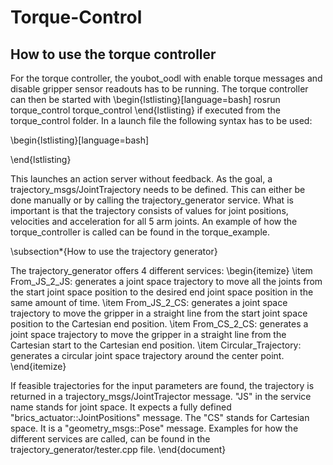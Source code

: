 Torque-Control
==============

How to use the torque controller
--------------

For the torque controller, the youbot_oodl with enable torque messages and disable gripper sensor readouts has to be running. The torque controller can then be started with 
\begin{lstlisting}[language=bash]
rosrun  torque_control  torque_control
\end{lstlisting} 
if executed from the torque_control folder. In a launch file the following syntax has to be used:

\begin{lstlisting}[language=bash]
<launch>

<node name="torque_control" pkg="torque_control" 
      type="torque_control" cwd="node" output="screen"/>

</launch>
\end{lstlisting}

This launches an action server without feedback. As the goal, a trajectory\_msgs/JointTrajectory needs to be defined. This can either be done manually or by calling the trajectory\_generator service. What is important is that the trajectory consists of values for joint positions, velocities and acceleration for all 5 arm joints. An example of how the torque\_controller is called can be found in the torque\_example.

\subsection*{How to use the trajectory generator}

The trajectory_generator offers 4 different services:
\begin{itemize}
\item From_JS_2_JS: generates a joint space trajectory to move all the joints from the start joint space position to the desired end joint space position in the same amount of time.
\item From_JS_2_CS: generates a joint space trajectory to move the gripper in a straight line from the start joint space position to the Cartesian end position.
\item From_CS_2_CS: generates a joint space trajectory to move the gripper in a straight line from the Cartesian start to the Cartesian end position.
\item Circular_Trajectory: generates a circular joint space trajectory around the center point.
\end{itemize}

If feasible trajectories for the input parameters are found, the trajectory is returned in a trajectory_msgs/JointTrajector message. "JS" in the service name stands for joint space. It expects a fully defined "brics\_actuator::JointPositions" message. The "CS" stands for Cartesian space. It is a "geometry\_msgs::Pose" message. Examples for how the different services are called, can be found in the trajectory\_generator/tester.cpp file.
\end{document}
